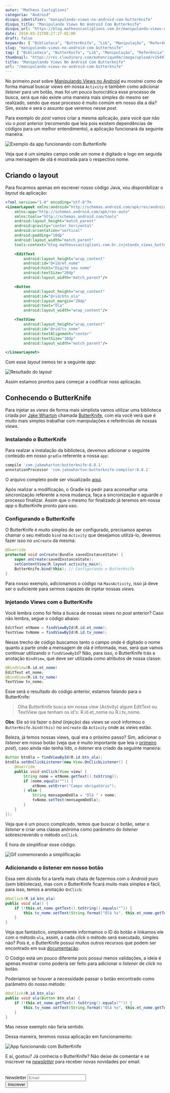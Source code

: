 ```yaml
---
autor: "Matheus Castiglioni"
categoria: "Android"
disqus_identifier: "manipulando-views-no-android-com-butterknife"
disqus_title: "Manipulando Views No Android Com Butterknife"
disqus_url: "https://blog.matheuscastiglioni.com.br/manipulando-views-no-android-com-butterknife"
date: 2018-03-21T08:27:27-02:00
draft: false
keywords: [ "Biblioteca", "ButterKnife", "Lib", "Manipulação", "Referência", "Views" ]
slug: "manipulando-views-no-android-com-butterknife"
tag: [ "Biblioteca", "ButterKnife", "Lib", "Manipulação", "Referência", "Views" ]
thumbnail: "https://res.cloudinary.com/mahenrique94/image/upload/v1549717350/manipulando-views-no-android-com-butterknife_isveak.png"
title: "Manipulando Views No Android Com Butterknife"
url: "/manipulando-views-no-android-com-butterknife"
---
```


No primeiro *post* sobre [Manipulando Views no Android](http://blog.matheuscastiglioni.com.br/manipulando-views-no-android) eu mostrei como de forma manual buscar *views* em nossa `Activity` e também como adicionar *listener* para um botão, mas foi um pouco burocrática esse processo de busca, será que não existe uma maneira mais simples do mesmo ser realizado, sendo que esse processo é muito comúm em nosso dia a dia? Sim, existe e será o assunto que veremos nesse *post*.

Para exemplo do *post* vamos criar a mesma aplicação, para você que não viu o *post* anterior (recomendo que leia pois existem dependências de códigos para um melhor entendimento), a aplicação funcionará da seguinte maneira:

![Exemplo da app funcionando com ButterKnife](https://res.cloudinary.com/mahenrique94/image/upload/v1549717464/exemplo-invejtando-views-butterknife_kwuoiq.gif)

Veja que é um simples campo onde um nome é digitado e logo em seguida uma mensagem de olá é mostrada para o respectivo nome.

## Criando o layout

Para focarmos apenas em escrever nosso código Java, vou disponibilizar o *layout* da aplicação:

```xml
<?xml version="1.0" encoding="utf-8"?>
<LinearLayout xmlns:android="http://schemas.android.com/apk/res/android"
    xmlns:app="http://schemas.android.com/apk/res-auto"
    xmlns:tools="http://schemas.android.com/tools"
    android:layout_height="match_parent"
    android:gravity="center_horizontal"
    android:orientation="vertical"
    android:padding="10dp"
    android:layout_width="match_parent"
    tools:context="blog.matheuscastiglioni.com.br.injetando_views_butterknife.MainActivity">

    <EditText
        android:layout_height="wrap_content"
        android:id="@+id/et_nome"
        android:hint="Digite seu nome"
        android:textSize="20dp"
        android:layout_width="match_parent"/>

    <Button
        android:layout_height="wrap_content"
        android:id="@+id/btn_ola"
        android:layout_margin="20dp"
        android:text="Ola"
        android:layout_width="wrap_content"/>

    <TextView
        android:layout_height="wrap_content"
        android:id="@+id/tv_nome"
        android:textAlignment="center"
        android:textSize="30dp"
        android:layout_width="match_parent"/>

</LinearLayout>
```

Com esse *layout* iremos ter a seguinte *app*:

![Resultado do layout](https://res.cloudinary.com/mahenrique94/image/upload/v1549717504/layout-app-injetanvo-views-butterknife_dhubiu.png)

Assim estamos prontos para começar a codificar noss aplicação.

## Conhecendo o ButterKnife

Para injetar as *views* de forma mais simplista vamos utilizar uma biblioteca criada por [Jake Wharton](http://jakewharton.com/) chamada [ButterKnife](http://jakewharton.github.io/butterknife/), com ela você verá que é muito mais simples trabalhar com manipulações e referências de nossas *views*.

### Instalando o ButterKnife

Para realzar a instalação da biblioteca, devemos adicionar o seguinte conteúdo em nosso `gradle` referente a nossa `app`:

```gradle
compile 'com.jakewharton:butterknife:8.8.1'
annotationProcessor 'com.jakewharton:butterknife-compiler:8.8.1'
```

O arquivo completo pode ser visualizado [aqui](https://github.com/mahenrique94/injetando-views-butterknife/blob/master/app/build.gradle).

Após realizar a modificação, o Gradle irá pedir para aconselhar uma sincronização referente a nova mudança, faça a sincronização e aguarde o processo finalizar. Assim que o mesmo for finalizado já teremos em nossa *app* o ButterKnife pronto para uso.

### Configurando o ButterKnife

O ButterKnife é muito simples de ser configurado, precisamos apenas chamar o seu método `bind` na `Activity` que desejamos utilizá-lo, devemos fazer isso no `onCreate` da mesma:

```java
@Override
protected void onCreate(Bundle savedInstanceState) {
	super.onCreate(savedInstanceState);
	setContentView(R.layout.activity_main);
	ButterKnife.bind(this); // Configurando o ButterKnife
}
```

Para nosso exemplo, adicionamos o código na `MainActivity`, isso já deve ser o suficiente para sermos capazes de injetar nossas *views*.

### Injetando Views com o ButterKnife

Você lembra como foi feita a busca de nossas *views* no *post* anterior? Caso não lembra, segue o código abaixo:

```java
EditText etNome = findViewById(R.id.et_nome);
TextView tvNome = findViewById(R.id.tv_nome);
```

Nesse trecho de código buscamos tanto o campo onde é digitado o nome quanto a parte onde a mensagem de olá é informada, mas, será que vamos continuar utilizando o `findViewById`? Não, para isso, o ButterKnife trás a anotação `BindView`, que deve ser utilizada como atributos de nossa classe:

```java
@BindView(R.id.et_nome)
EditText et_nome;
@BindView(R.id.tv_nome)
TextView tv_nome;
```
Esse será o resultado do código anterior, estamos falando para o ButterKnife:

> Olha ButterKnife busca em nossa view (Activity) algum EditText ou TextView que tenham os id's: R.id.et_nome ou R.i.tv_nome.

**Obs**: Ele só irá fazer o *bind* (injeção) das *views* se você informou o `ButterKnife.bind(this)` no `onCreate` da `Activity` onde as *views* estão.

Beleza, já temos nossas views, qual era o próximo passo? Sim, adicionar o *listener* em nosso botão (veja que é muito importante que leia o [primeiro](http://blog.matheuscastiglioni.com.br/manipulando-views-no-android) *post*), caso ainda não tenha lido, o *listener* era criado da seguinte maneira:

```java
Button btnOla = findViewById(R.id.btn_ola);
btnOla.setOnClickListener(new View.OnClickListener() {
	@Override
	public void onClick(View view) {
		String nome = etNome.getText().toString();
		if (nome.equals("")) {
			etNome.setError("Campo obrigatório");
		} else {
			String mensagemDeOla = "Olá " + nome;
			tvNome.setText(mensagemDeOla);
		}
	}
});
```

Veja que é um pouco complicado, temos que buscar o botão, setar o *listener* e criar uma classe anônima como parâmetro do *listener* sobrescrevendo o método `onClick`.

É hora de simplificar esse código.

![Gif comemorando a simplificação](https://res.cloudinary.com/mahenrique94/image/upload/v1549717547/gif-pessoal-comemorando_u4ouwy.gif)

### Adicionando o listener em nosso botão

Essa sem dúvida foi a tarefa mais chata de fazermos com o Android puro (sem bibliotecas), mas com o ButterKnife ficará muito mais simples e fácil, para isso, temos a anotação `OnClick`:

```java
@OnClick(R.id.btn_ola)
public void ola() {
	if (!this.et_nome.getText().toString().equals("")) {
		this.tv_nome.setText(String.format("Olá %s", this.et_nome.getText().toString()));
	}
}
```

Veja que fantástico, simplesmente informamos o ID do botão e linkamos ele com o método `ola`, assim, a cada *click* o método será executado, simples não? Pois é, o ButterKnife possuí muitos outros recursos que podem ser encontrado em sua [documentação](http://jakewharton.github.io/butterknife/).

O Código está um pouco diferente pois possuí menos validações, a ideia é apenas mostrar como podería  ser feito para adicionar o *listener* de *click* no botão.

Poderíamos se houver a necessidade passar o botão encontrado como parâmetro do nosso método:

```java
@OnClick(R.id.btn_ola)
public void ola(Button btn_ola) {
	if (!this.et_nome.getText().toString().equals("")) {
		this.tv_nome.setText(String.format("Olá %s", this.et_nome.getText().toString()));
	}
}
```

Mas nesse exemplo não faria sentido.

Dessa maneira, teremos nossa aplicação em funcionamento:

![App funcionando com ButterKnife](https://res.cloudinary.com/mahenrique94/image/upload/v1549717464/exemplo-invejtando-views-butterknife_kwuoiq.gif)

E aí, gostou? Já conhecia o ButterKnife? Não deixe de comentar e se inscrever na [*newsletter*](http://eepurl.com/ggP7Rv) para receber novas novidades por email.

<!-- Begin Mailchimp Signup Form -->
<link href="//cdn-images.mailchimp.com/embedcode/horizontal-slim-10_7.css" rel="stylesheet" type="text/css">
<style type="text/css">
	#mc_embed_signup{clear:left; font:14px Helvetica,Arial,sans-serif; width:100%;margin-top: 2rem;}
</style>
<div id="mc_embed_signup">
<form action="https://matheuscastiglioni.us12.list-manage.com/subscribe/post?u=5a8a2e7202680f2d5098f12bc&amp;id=6ede898886" method="post" id="mc-embedded-subscribe-form" name="mc-embedded-subscribe-form" class="validate" target="_blank" novalidate>
    <div id="mc_embed_signup_scroll">
	<label for="mce-EMAIL">Newsletter</label>
	<input type="email" value="" name="EMAIL" class="email" id="mce-EMAIL" placeholder="Email" required>
    <div style="position: absolute; left: -5000px;" aria-hidden="true"><input type="text" name="b_5a8a2e7202680f2d5098f12bc_6ede898886" tabindex="-1" value=""></div>
    <div class="clear"><input type="submit" value="Inscrever" name="subscribe" id="mc-embedded-subscribe" class="button"></div></div>
</form>
</div>
<!--End mc_embed_signup-->
